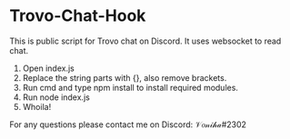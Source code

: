 # Trovo-Chat-Hook
This is public script for Trovo chat on Discord. It uses websocket to read chat.

1. Open index.js
2. Replace the string parts with {}, also remove brackets.
3. Run cmd and type npm install to install required modules.
4. Run node index.js
5. Whoila!

For any questions please contact me on Discord: 𝒱𝑜𝓃𝒾𝒽𝒶#2302
